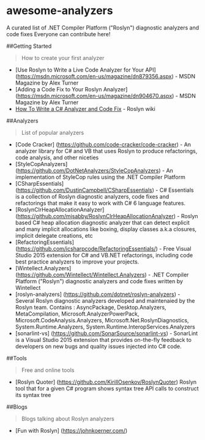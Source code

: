 # awesome-analyzers
A curated list of .NET Compiler Platform ("Roslyn") diagnostic analyzers and code fixes
Everyone can contribute here!

##Getting Started
> How to create your first analyzer

* [Use Roslyn to Write a Live Code Analyzer for Your API] (https://msdn.microsoft.com/en-us/magazine/dn879356.aspx) - MSDN Magazine by Alex Turner
* [Adding a Code Fix to Your Roslyn Analyzer] (https://msdn.microsoft.com/en-us/magazine/dn904670.aspx) - MSDN Magazine by Alex Turner
* [
How To Write a C# Analyzer and Code Fix](https://github.com/dotnet/roslyn/wiki/How-To-Write-a-C%23-Analyzer-and-Code-Fix) - Roslyn wiki

##Analyzers
> List of popular analyzers

* [Code Cracker] (https://github.com/code-cracker/code-cracker) - An analyzer library for C# and VB that uses Roslyn to produce refactorings, code analysis, and other niceties
* [StyleCopAnalyzers] (https://github.com/DotNetAnalyzers/StyleCopAnalyzers) - An implementation of StyleCop rules using the .NET Compiler Platform
* [CSharpEssentials] (https://github.com/DustinCampbell/CSharpEssentials) - C# Essentials is a collection of Roslyn diagnostic analyzers, code fixes and refactorings that make it easy to work with C# 6 language features.
* [RoslynClrHeapAllocationAnalyzer] (https://github.com/mjsabby/RoslynClrHeapAllocationAnalyzer) - Roslyn based C# heap allocation diagnostic analyzer that can detect explicit and many implicit allocations like boxing, display classes a.k.a closures, implicit delegate creations, etc
* [RefactoringEssentials] (https://github.com/icsharpcode/RefactoringEssentials/) - Free Visual Studio 2015 extension for C# and VB.NET refactorings, including code best practice analyzers to improve your projects.
* [Wintellect.Analyzers] (https://github.com/Wintellect/Wintellect.Analyzers) - .NET Compiler Platform ("Roslyn") diagnostic analyzers and code fixes written by Wintellect
* [roslyn-analyzers] (https://github.com/dotnet/roslyn-analyzers) - Several Roslyn diagnostic analyzers developed and maintenaied by the Roslyn team. Contains : AsyncPackage, Desktop.Analyzers, MetaCompilation, Microsoft.AnalyzerPowerPack, Microsoft.CodeAnalysis.Analyzers, Microsoft.Net.RoslynDiagnostics, System.Runtime.Analyzers, System.Runtime.InteropServices.Analyzers
* [sonarlint-vs] (https://github.com/SonarSource/sonarlint-vs) - SonarLint is a Visual Studio 2015 extension that provides on-the-fly feedback to developers on new bugs and quality issues injected into C# code.

##Tools
> Free and online tools

* [Roslyn Quoter] (https://github.com/KirillOsenkov/RoslynQuoter) Roslyn tool that for a given C# program shows syntax tree API calls to construct its syntax tree

##Blogs
> Blogs talking about Roslyn analyzers
* [Fun with Roslyn] (https://johnkoerner.com/)
